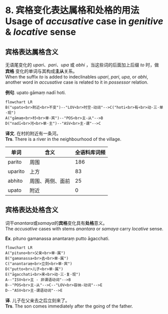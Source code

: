 # 8. 宾格变化表达属格和处格的用法<br>**Usage of** *accusative* case in *genitive* & *locative* sense
## 宾格表达属格含义

无语尾变化的 *upari*、*pari*、*upa* 或 *abhi* ，当这些词的后面加上后缀 *to* 时，做 **宾格** 变化的单词与其构成**主从**关系。<br>
When the suffix *to* is added to indeclinables *upari*, *pari*, *upa*, or *abhi*, another word in *accusative* case is related to it in *possessor* relation.

**例句**. upato gāmaṃ nadī hoti.
```mermaid
flowchart LR
B("upato<br>附近<br>不变")--"LOV<br>时空-动词"-->C("hoti<br>有<br>动·三·单·现")
A("gāmaṃ<br>村<br>单·宾")--"POS<br>主-从"-->B
D("nadī<br>河<br>单·主")--"ASV<br>主-谓"-->C
```
**译文**. 在村的附近有一条河。<br>
**Trs**. There is a river in the neighbourhood of the village. 

|单词|含义|全语料库词频|
|-|-|-|
|parito|周围|186|
|uparito|上方|83|
|abhito|周围、两侧、面前|25|
|upato|附近|0|
## 宾格表达处格含义

词干*anantara*或*samaya*的**宾格**变化具有**处格**意义。<br>
The *accusative* cases with stems *anantara* or *samaya* carry *locative* sense. 

**Ex**. pituno gamanassa anantaraṃ putto āgacchati. 
```mermaid
flowchart LR
A("pituno<br>父亲<br>单·属")
B("gamanassa<br>去<br>单·属")
C("anantaraṃ<br>立刻<br>单·宾")
D("putto<br>儿子<br>单·属")
E("āgacchati<br>来<br>动·三·复·现")
A--"ISV<br>主 - 非谓语动词"-->B
B--"POS<br>主-从"-->C--"LOV<br>容纳-动词"-->E
D--"ASV<br>主-谓语动词"-->E
```
**译**. 儿子在父亲去之后立刻来了。<br>
**Trs**. The son comes immediately after the going of the father. 
 
 
